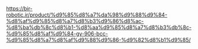 https://bir-robotic.ir/product/%d9%85%d8%a7%da%98%d9%88%d9%84-%d8%af%d9%85%d8%a7%d8%b3%d9%86%d8%ac-%d8%ba%db%8c%d8%b1-%d8%aa%d9%85%d8%a7%d8%b3%db%8c-%d9%85%d8%af%d9%84-gy-906-bcc-%d9%85%d8%a7%d8%af%d9%88%d9%86-%d9%82%d8%b1%d9%85/